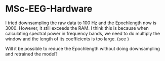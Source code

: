 # MSc-EEG-Hardware

I tried downsampling the raw data to 100 Hz and the Epochlength now is 3000. However, it still exceeds the RAM. I think this is because when calculating spectral power in frequency bands, we need to do multiply the window and the length of its coefficients is too large. (see )

Will it be possible to reduce the Epochlength without doing downsampling and retrained the model?
